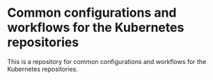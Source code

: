 # Common configurations and workflows for the Kubernetes repositories

This is a repository for common configurations and workflows for the Kubernetes repositories.
